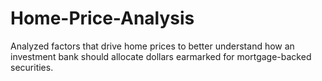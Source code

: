 # Home-Price-Analysis
Analyzed factors that drive home prices to better understand how an investment bank should allocate dollars earmarked for mortgage-backed securities. 

